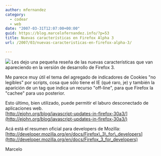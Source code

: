 ```yaml
---
author: mfernandez
category:
  - codear
  - web
date: "2007-03-31T12:07:00+00:00"
guid: https://blog.marcelofernandez.info/?p=53
title: Nuevas características en Firefox Alpha 3
url: /2007/03/nuevas-caracteristicas-en-firefox-alpha-3/

---
```

[![](http://1.bp.blogspot.com/_nDZ247g0qSM/Rg5Sf0O5rEI/AAAAAAAAAFI/9C15saWW-dk/s400/mozicon128.png)](http://1.bp.blogspot.com/_nDZ247g0qSM/Rg5Sf0O5rEI/AAAAAAAAAFI/9C15saWW-dk/s1600-h/mozicon128.png) Les dejo una pequeña reseña de las nuevas características que van apareciendo en la versión de desarrollo de Firefox 3.

Me parece muy útil el tema del agregado de indicadores de Cookies "no legibles" por scripts, cosa que sólo tiene el IE (qué raro, je) y también la aparición de un tag que indica un recurso "off-line", para que Firefox la "cachee" para uso posterior.

Esto último, bien utilizado, puede permitir el laburo desconectado de aplicaciones web.  
[http://ejohn.org/blog/javascript-updates-in-firefox-30a3/](http://ejohn.org/blog/javascript-updates-in-firefox-30a3/)

Acá está el resumen oficial para developers de Mozilla:  
[http://developer.mozilla.org/en/docs/Firefox\_3\_for\_developers](http://developer.mozilla.org/en/docs/Firefox_3_for_developers)

Marcelo
